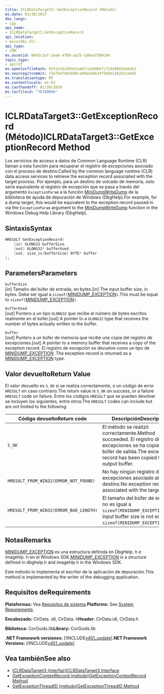```yaml
---
title: ICLRDataTarget3::GetExceptionRecord (Método)
ms.date: 03/30/2017
dev_langs:
- cpp
api_name:
- ICLRDataTarget3.GetExceptionRecord
api_location:
- mscordbi.dll
api_type:
- COM
ms.assetid: 6643c2af-2ee6-4789-aa25-1d8eaf500c94
topic_type:
- apiref
ms.openlocfilehash: 037e216cb93e3aa6fce28966fc724498024abd52
ms.sourcegitcommit: 13e79efdbd589cad6b1de634f5d6b1262b12ab01
ms.translationtype: MT
ms.contentlocale: es-ES
ms.lasthandoff: 01/28/2020
ms.locfileid: "76789056"
---
```

# <a name="iclrdatatarget3getexceptionrecord-method"></a><span data-ttu-id="bf20e-102">ICLRDataTarget3::GetExceptionRecord (Método)</span><span class="sxs-lookup"><span data-stu-id="bf20e-102">ICLRDataTarget3::GetExceptionRecord Method</span></span>
<span data-ttu-id="bf20e-103">Los servicios de acceso a datos de Common Language Runtime (CLR) llaman a esta función para recuperar el registro de excepciones asociado con el proceso de destino.</span><span class="sxs-lookup"><span data-stu-id="bf20e-103">Called by the common language runtime (CLR) data access services to retrieve the exception record associated with the target process.</span></span> <span data-ttu-id="bf20e-104">Por ejemplo, para un destino de volcado de memoria, esto sería equivalente al registro de excepción que se pasa a través del argumento `ExceptionParam` a la función [MiniDumpWriteDump](/windows/desktop/api/minidumpapiset/nf-minidumpapiset-minidumpwritedump) de la biblioteca de ayuda de depuración de Windows (DbgHelp).</span><span class="sxs-lookup"><span data-stu-id="bf20e-104">For example, for a dump target, this would be equivalent to the exception record passed in via the `ExceptionParam` argument to the [MiniDumpWriteDump](/windows/desktop/api/minidumpapiset/nf-minidumpapiset-minidumpwritedump) function in the Windows Debug Help Library (DbgHelp).</span></span>  
  
## <a name="syntax"></a><span data-ttu-id="bf20e-105">Sintaxis</span><span class="sxs-lookup"><span data-stu-id="bf20e-105">Syntax</span></span>  
  
```cpp  
HRESULT GetExceptionRecord(  
    [in] ULONG32 bufferSize,  
    [out] ULONG32* bufferUsed,  
    [out, size_is(bufferSize] BYTE* buffer  
);  
```  
  
## <a name="parameters"></a><span data-ttu-id="bf20e-106">Parameters</span><span class="sxs-lookup"><span data-stu-id="bf20e-106">Parameters</span></span>  
 `bufferSize`  
 <span data-ttu-id="bf20e-107">[in] Tamaño del búfer de entrada, en bytes.</span><span class="sxs-lookup"><span data-stu-id="bf20e-107">[in] The input buffer size, in bytes.</span></span> <span data-ttu-id="bf20e-108">Debe ser igual a `sizeof(`[MINIDUMP_EXCEPTION](/windows/win32/api/minidumpapiset/ns-minidumpapiset-minidump_exception)`)`.</span><span class="sxs-lookup"><span data-stu-id="bf20e-108">This must be equal to `sizeof(`[MINIDUMP_EXCEPTION](/windows/win32/api/minidumpapiset/ns-minidumpapiset-minidump_exception)`)`.</span></span>  
  
 `bufferUsed`  
 <span data-ttu-id="bf20e-109">[out] Puntero a un tipo `ULONG32` que recibe el número de bytes escritos realmente en el búfer.</span><span class="sxs-lookup"><span data-stu-id="bf20e-109">[out] A pointer to a `ULONG32` type that receives the number of bytes actually written to the buffer.</span></span>  
  
 `buffer`  
 <span data-ttu-id="bf20e-110">[out] Puntero a un búfer de memoria que recibe una copia del registro de excepciones.</span><span class="sxs-lookup"><span data-stu-id="bf20e-110">[out] A pointer to a memory buffer that receives a copy of the exception record.</span></span> <span data-ttu-id="bf20e-111">El registro de excepción se devuelve como un tipo de [MINIDUMP_EXCEPTION](/windows/win32/api/minidumpapiset/ns-minidumpapiset-minidump_exception) .</span><span class="sxs-lookup"><span data-stu-id="bf20e-111">The exception record is returned as a [MINIDUMP_EXCEPTION](/windows/win32/api/minidumpapiset/ns-minidumpapiset-minidump_exception) type.</span></span>  
  
## <a name="return-value"></a><span data-ttu-id="bf20e-112">Valor devuelto</span><span class="sxs-lookup"><span data-stu-id="bf20e-112">Return Value</span></span>  
 <span data-ttu-id="bf20e-113">El valor devuelto es `S_OK` si se realiza correctamente, o un código de error `HRESULT` en caso contrario.</span><span class="sxs-lookup"><span data-stu-id="bf20e-113">The return value is `S_OK` on success, or a failure `HRESULT` code on failure.</span></span> <span data-ttu-id="bf20e-114">Entre los códigos `HRESULT` que se pueden devolver se incluyen los siguientes, entre otros:</span><span class="sxs-lookup"><span data-stu-id="bf20e-114">The `HRESULT` codes can include but are not limited to the following:</span></span>  
  
|<span data-ttu-id="bf20e-115">Código devuelto</span><span class="sxs-lookup"><span data-stu-id="bf20e-115">Return code</span></span>|<span data-ttu-id="bf20e-116">Descripción</span><span class="sxs-lookup"><span data-stu-id="bf20e-116">Description</span></span>|  
|-----------------|-----------------|  
|`S_OK`|<span data-ttu-id="bf20e-117">El método se realizó correctamente.</span><span class="sxs-lookup"><span data-stu-id="bf20e-117">Method succeeded.</span></span> <span data-ttu-id="bf20e-118">El registro de excepciones se ha copiado en el búfer de salida.</span><span class="sxs-lookup"><span data-stu-id="bf20e-118">The exception record has been copied to the output buffer.</span></span>|  
|`HRESULT_FROM_WIN32(ERROR_NOT_FOUND)`|<span data-ttu-id="bf20e-119">No hay ningún registro de excepciones asociado al destino.</span><span class="sxs-lookup"><span data-stu-id="bf20e-119">No exception record is associated with the target.</span></span>|  
|`HRESULT_FROM_WIN32(ERROR_BAD_LENGTH)`|<span data-ttu-id="bf20e-120">El tamaño del búfer de entrada no es igual a `sizeof(MINIDUMP_EXCEPTION)`.</span><span class="sxs-lookup"><span data-stu-id="bf20e-120">The input buffer size is not equal to `sizeof(MINIDUMP_EXCEPTION)`.</span></span>|  
  
## <a name="remarks"></a><span data-ttu-id="bf20e-121">Notas</span><span class="sxs-lookup"><span data-stu-id="bf20e-121">Remarks</span></span>  
 <span data-ttu-id="bf20e-122">[MINIDUMP_EXCEPTION](/windows/win32/api/minidumpapiset/ns-minidumpapiset-minidump_exception) es una estructura definida en DbgHelp. h e imagehlp. h en el Windows SDK.</span><span class="sxs-lookup"><span data-stu-id="bf20e-122">[MINIDUMP_EXCEPTION](/windows/win32/api/minidumpapiset/ns-minidumpapiset-minidump_exception) is a structure defined in dbghelp.h and imagehlp.h in the Windows SDK.</span></span>  
  
 <span data-ttu-id="bf20e-123">Este método lo implementa el escritor de la aplicación de depuración.</span><span class="sxs-lookup"><span data-stu-id="bf20e-123">This method is implemented by the writer of the debugging application.</span></span>  
  
## <a name="requirements"></a><span data-ttu-id="bf20e-124">Requisitos de</span><span class="sxs-lookup"><span data-stu-id="bf20e-124">Requirements</span></span>  
 <span data-ttu-id="bf20e-125">**Plataformas:** Vea [Requisitos de sistema](../../../../docs/framework/get-started/system-requirements.md).</span><span class="sxs-lookup"><span data-stu-id="bf20e-125">**Platforms:** See [System Requirements](../../../../docs/framework/get-started/system-requirements.md).</span></span>  
  
 <span data-ttu-id="bf20e-126">**Encabezado:** ClrData. idl, ClrData. h</span><span class="sxs-lookup"><span data-stu-id="bf20e-126">**Header:** ClrData.idl, ClrData.h</span></span>  
  
 <span data-ttu-id="bf20e-127">**Biblioteca:** CorGuids.lib</span><span class="sxs-lookup"><span data-stu-id="bf20e-127">**Library:** CorGuids.lib</span></span>  
  
 <span data-ttu-id="bf20e-128">**.NET Framework versiones:** [!INCLUDE[v451_update](../../../../includes/net-current-v451-nov-plus.md)]</span><span class="sxs-lookup"><span data-stu-id="bf20e-128">**.NET Framework Versions:** [!INCLUDE[v451_update](../../../../includes/net-current-v451-nov-plus.md)]</span></span>  
  
## <a name="see-also"></a><span data-ttu-id="bf20e-129">Vea también</span><span class="sxs-lookup"><span data-stu-id="bf20e-129">See also</span></span>

- [<span data-ttu-id="bf20e-130">ICLRDataTarget3 (interfaz)</span><span class="sxs-lookup"><span data-stu-id="bf20e-130">ICLRDataTarget3 Interface</span></span>](iclrdatatarget3-interface.md)
- [<span data-ttu-id="bf20e-131">GetExceptionContextRecord (método)</span><span class="sxs-lookup"><span data-stu-id="bf20e-131">GetExceptionContextRecord Method</span></span>](iclrdatatarget3-getexceptioncontextrecord-method.md)
- [<span data-ttu-id="bf20e-132">GetExceptionThreadID (método)</span><span class="sxs-lookup"><span data-stu-id="bf20e-132">GetExceptionThreadID Method</span></span>](iclrdatatarget3-getexceptionthreadid-method.md)
